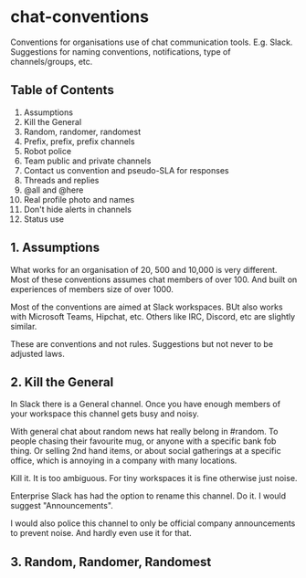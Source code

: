 # chat-conventions

Conventions for organisations use of chat communication tools. E.g. Slack. Suggestions for naming conventions, notifications, type of channels/groups, etc.

## Table of Contents

1. Assumptions
1. Kill the General
1. Random, randomer, randomest
1. Prefix, prefix, prefix channels
1. Robot police
1. Team public and private channels
1. Contact us convention and pseudo-SLA for responses
1. Threads and replies
1. @all and @here
1. Real profile photo and names
1. Don't hide alerts in channels
1. Status use


## 1. Assumptions

What works for an organisation of 20, 500 and 10,000 is very different. Most of these conventions assumes chat members of over 100. And built on experiences of members size of over 1000.

Most of the conventions are aimed at Slack workspaces. BUt also works with Microsoft Teams, Hipchat, etc. Others like IRC, Discord, etc are slightly similar.

These are conventions and not rules. Suggestions but not never to be adjusted laws.

## 2. Kill the General

In Slack there is a General channel. Once you have enough members of your workspace this channel gets busy and noisy.

With general chat about random news hat really belong in #random. To people chasing their favourite mug, or anyone with a specific bank fob thing. Or selling 2nd hand items, or about social gatherings at a specific office, which is annoying in a company with many locations.

Kill it. It is too ambiguous. For tiny workspaces it is fine otherwise just noise.

Enterprise Slack has had the option to rename this channel. Do it. I would suggest "Announcements".

I would also police this channel to only be official company announcements to prevent noise. And hardly even use it for that.


## 3. Random, Randomer, Randomest
